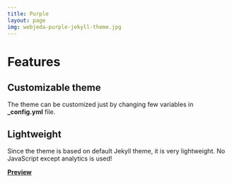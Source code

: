 ```yaml
---
title: Purple
layout: page
img: webjeda-purple-jekyll-theme.jpg
---
```


# Features

## Customizable theme

The theme can be customized just by changing few variables in **\_config.yml** file.

## Lightweight

Since the theme is based on default Jekyll theme, it is very lightweight. No JavaScript except analytics is used!

[**Preview**]({{page.link}})
